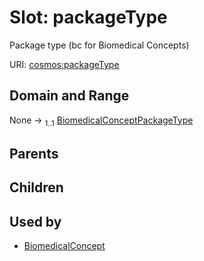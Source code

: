 
# Slot: packageType


Package type (bc for Biomedical Concepts)

URI: [cosmos:packageType](https://www.cdisc.org/cosmos/1-0packageType)


## Domain and Range

None &#8594;  <sub>1..1</sub> [BiomedicalConceptPackageType](BiomedicalConceptPackageType.md)

## Parents


## Children


## Used by

 * [BiomedicalConcept](BiomedicalConcept.md)
